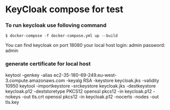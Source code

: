 # KeyCloak compose for test

### To run keycloak use folloving command

```
$ docker-compose -f docker-compose.yml up --build
```

You can find keycloak on port 18080 your local host
login: admin
password: admin


### generate certificate for local host

keytool -genkey -alias ec2-35-180-69-249.eu-west-3.compute.amazonaws.com -keyalg RSA -keystore keycloak.jks -validity 10950
keytool -importkeystore -srckeystore keycloak.jks -destkeystore keycloak.p12 -deststoretype PKCS12
openssl pkcs12 -in keycloak.p12 -nokeys -out tls.crt
openssl pkcs12 -in keycloak.p12 -nocerts -nodes -out tls.key